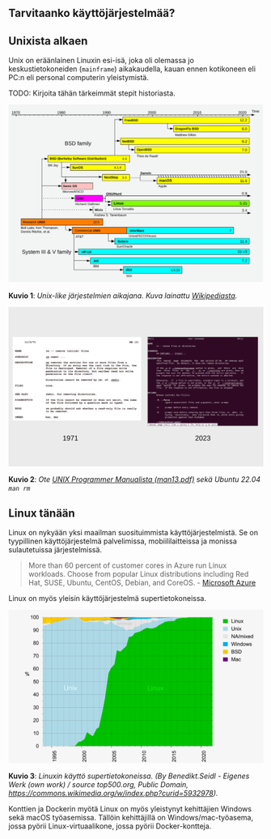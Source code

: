 ## Tarvitaanko käyttöjärjestelmää?



## Unixista alkaen

Unix on eräänlainen Linuxin esi-isä, joka oli olemassa jo keskustietokoneiden (`mainframe`) aikakaudella, kauan ennen kotikoneen eli PC:n eli personal computerin yleistymistä.

TODO: Kirjoita tähän tärkeimmät stepit historiasta.

![unix-like_timeline](../images/unix-like_timeline.svg)

**Kuvio 1**: *Unix-like järjestelmien aikajana. Kuva lainattu [Wikipediasta](https://en.wikipedia.org/wiki/Unix-like).*

![1971vs2023_man_rm](../images/1971vs2023_man_rm.svg)

**Kuvio 2**: *Ote [UNIX Programmer Manualista (man13.pdf)](https://www.bell-labs.com/usr/dmr/www/1stEdman.html) sekä Ubuntu 22.04 `man rm`*


## Linux tänään

Linux on nykyään yksi maailman suosituimmista käyttöjärjestelmistä. Se on tyypillinen käyttöjärjestelmä palvelimissa, mobiililaitteissa ja monissa sulautetuissa järjestelmissä.

> More than 60 percent of customer cores in Azure run Linux workloads. Choose from popular Linux distributions including Red Hat, SUSE, Ubuntu, CentOS, Debian, and CoreOS. - [Microsoft Azure](https://azure.microsoft.com/en-us/products/virtual-machines/linux)

Linux on myös yleisin käyttöjärjestelmä supertietokoneissa.

![Linux Supertietokoneissa](../images/linux_in_supercomputers.png)

**Kuvio 3**: *Linuxin käyttö supertietokoneissa. (By Benedikt.Seidl - Eigenes Werk (own work) / source top500.org, Public Domain, https://commons.wikimedia.org/w/index.php?curid=5932978).*

Konttien ja Dockerin myötä Linux on myös yleistynyt kehittäjien Windows sekä macOS työasemissa. Tällöin kehittäjillä on Windows/mac-työasema, jossa pyörii Linux-virtuaalikone, jossa pyörii Docker-kontteja.

